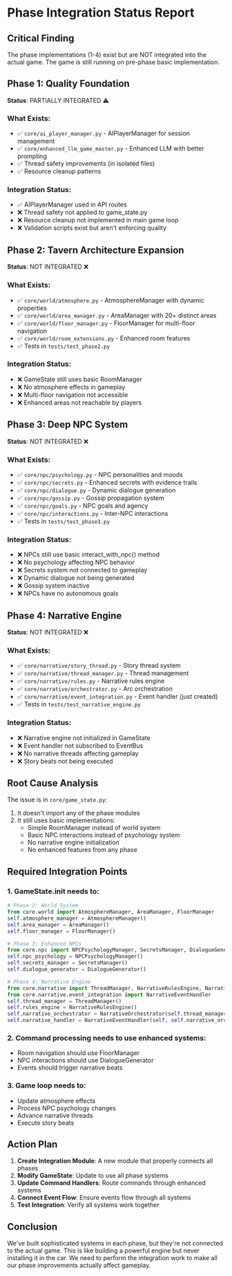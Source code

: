 # Phase Integration Status Report

## Critical Finding
The phase implementations (1-4) exist but are NOT integrated into the actual game. The game is still running on pre-phase basic implementation.

## Phase 1: Quality Foundation
**Status**: PARTIALLY INTEGRATED ⚠️

### What Exists:
- ✅ `core/ai_player_manager.py` - AIPlayerManager for session management
- ✅ `core/enhanced_llm_game_master.py` - Enhanced LLM with better prompting
- ✅ Thread safety improvements (in isolated files)
- ✅ Resource cleanup patterns

### Integration Status:
- ✅ AIPlayerManager used in API routes
- ❌ Thread safety not applied to game_state.py
- ❌ Resource cleanup not implemented in main game loop
- ❌ Validation scripts exist but aren't enforcing quality

## Phase 2: Tavern Architecture Expansion
**Status**: NOT INTEGRATED ❌

### What Exists:
- ✅ `core/world/atmosphere.py` - AtmosphereManager with dynamic properties
- ✅ `core/world/area_manager.py` - AreaManager with 20+ distinct areas
- ✅ `core/world/floor_manager.py` - FloorManager for multi-floor navigation
- ✅ `core/world/room_extensions.py` - Enhanced room features
- ✅ Tests in `tests/test_phase2.py`

### Integration Status:
- ❌ GameState still uses basic RoomManager
- ❌ No atmosphere effects in gameplay
- ❌ Multi-floor navigation not accessible
- ❌ Enhanced areas not reachable by players

## Phase 3: Deep NPC System
**Status**: NOT INTEGRATED ❌

### What Exists:
- ✅ `core/npc/psychology.py` - NPC personalities and moods
- ✅ `core/npc/secrets.py` - Enhanced secrets with evidence trails
- ✅ `core/npc/dialogue.py` - Dynamic dialogue generation
- ✅ `core/npc/gossip.py` - Gossip propagation system
- ✅ `core/npc/goals.py` - NPC goals and agency
- ✅ `core/npc/interactions.py` - Inter-NPC interactions
- ✅ Tests in `tests/test_phase3.py`

### Integration Status:
- ❌ NPCs still use basic interact_with_npc() method
- ❌ No psychology affecting NPC behavior
- ❌ Secrets system not connected to gameplay
- ❌ Dynamic dialogue not being generated
- ❌ Gossip system inactive
- ❌ NPCs have no autonomous goals

## Phase 4: Narrative Engine
**Status**: NOT INTEGRATED ❌

### What Exists:
- ✅ `core/narrative/story_thread.py` - Story thread system
- ✅ `core/narrative/thread_manager.py` - Thread management
- ✅ `core/narrative/rules.py` - Narrative rules engine
- ✅ `core/narrative/orchestrator.py` - Arc orchestration
- ✅ `core/narrative/event_integration.py` - Event handler (just created)
- ✅ Tests in `tests/test_narrative_engine.py`

### Integration Status:
- ❌ Narrative engine not initialized in GameState
- ❌ Event handler not subscribed to EventBus
- ❌ No narrative threads affecting gameplay
- ❌ Story beats not being executed

## Root Cause Analysis

The issue is in `core/game_state.py`:
1. It doesn't import any of the phase modules
2. It still uses basic implementations:
   - Simple RoomManager instead of world system
   - Basic NPC interactions instead of psychology system
   - No narrative engine initialization
   - No enhanced features from any phase

## Required Integration Points

### 1. GameState.__init__ needs to:
```python
# Phase 2: World System
from core.world import AtmosphereManager, AreaManager, FloorManager
self.atmosphere_manager = AtmosphereManager()
self.area_manager = AreaManager()
self.floor_manager = FloorManager()

# Phase 3: Enhanced NPCs
from core.npc import NPCPsychologyManager, SecretsManager, DialogueGenerator
self.npc_psychology = NPCPsychologyManager()
self.secrets_manager = SecretsManager()
self.dialogue_generator = DialogueGenerator()

# Phase 4: Narrative Engine
from core.narrative import ThreadManager, NarrativeRulesEngine, NarrativeOrchestrator
from core.narrative.event_integration import NarrativeEventHandler
self.thread_manager = ThreadManager()
self.rules_engine = NarrativeRulesEngine()
self.narrative_orchestrator = NarrativeOrchestrator(self.thread_manager, self.rules_engine)
self.narrative_handler = NarrativeEventHandler(self, self.narrative_orchestrator)
```

### 2. Command processing needs to use enhanced systems:
- Room navigation should use FloorManager
- NPC interactions should use DialogueGenerator
- Events should trigger narrative beats

### 3. Game loop needs to:
- Update atmosphere effects
- Process NPC psychology changes
- Advance narrative threads
- Execute story beats

## Action Plan

1. **Create Integration Module**: A new module that properly connects all phases
2. **Modify GameState**: Update to use all phase systems
3. **Update Command Handlers**: Route commands through enhanced systems
4. **Connect Event Flow**: Ensure events flow through all systems
5. **Test Integration**: Verify all systems work together

## Conclusion

We've built sophisticated systems in each phase, but they're not connected to the actual game. This is like building a powerful engine but never installing it in the car. We need to perform the integration work to make all our phase improvements actually affect gameplay.